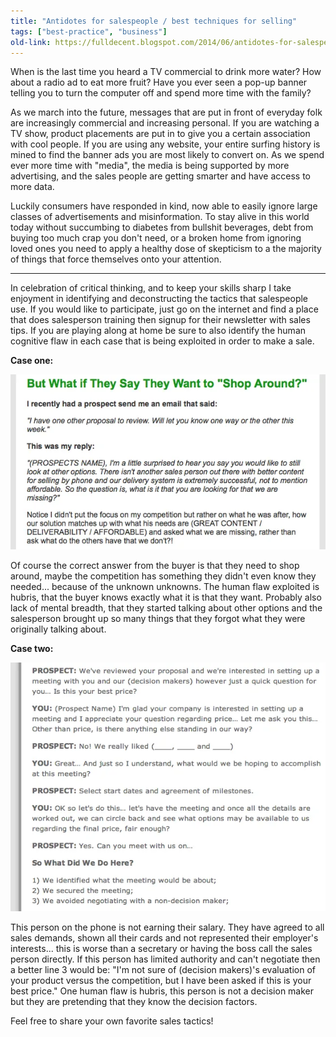 ```yaml
---
title: "Antidotes for salespeople / best techniques for selling"
tags: ["best-practice", "business"]
old-link: https://fulldecent.blogspot.com/2014/06/antidotes-for-salespeople-best.html
---
```


When is the last time you heard a TV commercial to drink more water? How about a radio ad to eat more fruit? Have you ever seen a pop-up banner telling you to turn the computer off and spend more time with the family?

As we march into the future, messages that are put in front of everyday folk are increasingly commercial and increasing personal. If you are watching a TV show, product placements are put in to give you a certain association with cool people. If you are using any website, your entire surfing history is mined to find the banner ads you are most likely to convert on. As we spend ever more time with "media", the media is being supported by more advertising, and the sales people are getting smarter and have access to more data.

Luckily consumers have responded in kind, now able to easily ignore large classes of advertisements and misinformation. To stay alive in this world today without succumbing to diabetes from bullshit beverages, debt from buying too much crap you don't need, or a broken home from ignoring loved ones you need to apply a healthy dose of skepticism to a the majority of things that force themselves onto your attention.

---

In celebration of critical thinking, and to keep your skills sharp I take enjoyment in identifying and deconstructing the tactics that salespeople use. If you would like to participate, just go on the internet and find a place that does salesperson training then signup for their newsletter with sales tips. If you are playing along at home be sure to also identify the human cognitive flaw in each case that is being exploited in order to make a sale.

**Case one:**

![Case one](/assets/images/2014-06-03-antidotes-for-salespeople-best.webp)

Of course the correct answer from the buyer is that they need to shop around, maybe the competition has something they didn't even know they needed... because of the unknown unknowns. The human flaw exploited is hubris, that the buyer knows exactly what it is that they want. Probably also lack of mental breadth, that they started talking about other options and the salesperson brought up so many things that they forgot what they were originally talking about.

**Case two:**

![Case two](/assets/images/2014-06-03-antidotes-for-salespeople-best-2.webp)

This person on the phone is not earning their salary. They have agreed to all sales demands, shown all their cards and not represented their employer's interests... this is worse than a secretary or having the boss call the sales person directly. If this person has limited authority and can't negotiate then a better line 3 would be: "I'm not sure of (decision makers)'s evaluation of your product versus the competition, but I have been asked if this is your best price." One human flaw is hubris, this person is not a decision maker but they are pretending that they know the decision factors.

Feel free to share your own favorite sales tactics!
